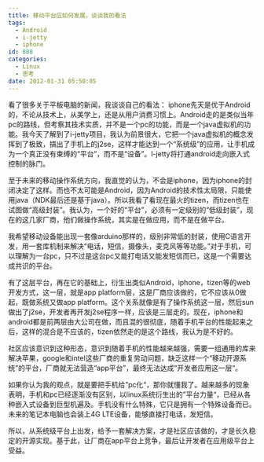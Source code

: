```yaml
---
title: 移动平台应如何发展，谈谈我的看法
tags:
  - Android
  - i-jetty
  - iphone
id: 888
categories:
  - Linux
  - 思考
date: 2012-01-31 05:50:05
---
```


看了很多关于平板电脑的新闻，我谈谈自己的看法：
iphone先天是优于Android的，不论从技术上，从美学上，还是从用户消费习惯上。Android走的是类似当年pc的路线，但考察其技术实质，并不是一个pc的功能，而是一个java虚拟机的功能。我今天了解到了i-jetty项目，我认为前景很大，它把一个java虚拟机的概念发挥到了极致，搞出了手机上的j2se，这样才能达到一个“系统级”的应用，让手机成为一个真正没有束缚的“平台”，而不是“设备”。I-jetty将打通android走向嵌入式控制的脉门。

至于未来的移动操作系统方向，我直觉的认为，不会是iphone，因为iphone的封闭决定了这样。而也不太可能是Android，因为Android的技术性太局限，只能使用java（NDK最后还是基于java）。所以我看了看现在最火的tizen，而tizen也在试图做“高级封装”。我认为，一个好的“平台”，必须有一定级别的“低级封装”，现在的这几家厂商，他们做操作系统，其实是在做应用，而不是在做平台。

我希望移动设备能出现一套像arduino那样的，级别非常低的封装，使用C语言开发，用一套库机制来解决“电话，短信，摄像头，麦克风等等功能。”对于手机，可以理解为一台pc，只不过是这台pc又能打电话又能发短信而已，这是一个需要达成共识的平台。

有了这层平台，再在它的基础上，衍生出类似Android，iphone，tizen等的web开发方式，这一层，就是app platform层，这是厂商应该做的，它不应该从0做起，既做系统又做app platform。这个关系就像是有了操作系统这一层，然后sun做出了j2se，开发者再开发j2se程序一样，应该是三层走的。现在，iphone和android都是前两层由大公司在做，而且混的很彻底，随着手机平台的性能起来之后，这样的混合是不应该的，tizen依然走的是这个路线，我认为是不好的。

社区应该意识到这种形态，意识到随着手机的性能越来越强，需要一组通用的库来解决苹果，google和intel这些厂商的重复劳动问题，缺乏这样一个“移动开源系统”的平台，厂商就无法营造“app平台”，最终无法达成“开发者应用这一层“。

如果你认为我的观点，就是要把手机给”pc化“，那你就懂我了。越来越多的现象表明，手机和pc已经逐渐没有区别，以linux系统衍生出的”平台力量“，已经从各种嵌入式设备到巨型机遍及。手机没有什么特殊，它只是拥有一个特殊设备而已。未来的笔记本电脑也会装上4G LTE设备，能够直接打电话，发短信。

所以，从系统级平台上出发，给予一套解决方案，才是社区应该做的，才是长久稳定的开源实现。基于此，让厂商在app平台上竞争，最后让开发者在应用级平台上受益。